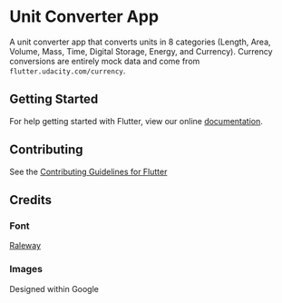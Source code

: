 # Unit Converter App

A unit converter app that converts units in 8 categories (Length, Area, Volume, Mass, Time, Digital Storage, Energy, and Currency).
Currency conversions are entirely mock data and come from `flutter.udacity.com/currency`.

## Getting Started

For help getting started with Flutter, view our online
[documentation](http://flutter.io/).

## Contributing
See the [Contributing Guidelines for Flutter](https://github.com/flutter/flutter/blob/master/CONTRIBUTING.md)

## Credits

### Font
[Raleway](https://fonts.google.com/specimen/Raleway)

### Images
Designed within Google

